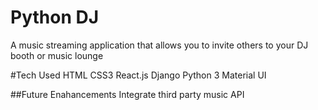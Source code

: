 # Python DJ
A music streaming application that allows you to invite others to your DJ booth or music lounge

#Tech Used
HTML
CSS3
React.js
Django
Python 3
Material UI

##Future Enahancements
Integrate third party music API

